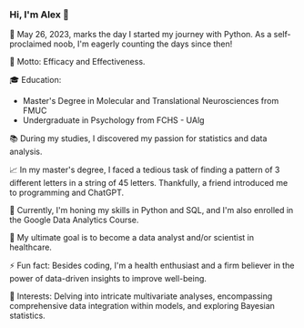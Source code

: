 ### Hi, I'm Alex 👋

📅 May 26, 2023, marks the day I started my journey with Python. As a self-proclaimed noob, I'm eagerly counting the days since then!

🚀 Motto: Efficacy and Effectiveness.

🎓 Education:
- Master's Degree in Molecular and Translational Neurosciences from FMUC
- Undergraduate in Psychology from FCHS - UAlg

📚 During my studies, I discovered my passion for statistics and data analysis.

📈 In my master's degree, I faced a tedious task of finding a pattern of 3 different letters in a string of 45 letters. Thankfully, a friend introduced me to programming and ChatGPT.

🌱 Currently, I'm honing my skills in Python and SQL, and I'm also enrolled in the Google Data Analytics Course.

💼 My ultimate goal is to become a data analyst and/or scientist in healthcare.

⚡ Fun fact: Besides coding, I'm a health enthusiast and a firm believer in the power of data-driven insights to improve well-being.

🌟 Interests:  Delving into intricate multivariate analyses, encompassing comprehensive data integration within models, and exploring Bayesian statistics.

<!--
**AlexHenriques/AlexHenriques** is a ✨ _special_ ✨ repository because its `README.md` (this file) appears on your GitHub profile.
